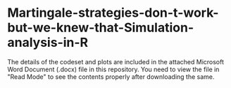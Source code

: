 # Martingale-strategies-don-t-work-but-we-knew-that-Simulation-analysis-in-R

The details of the codeset and plots are included in the attached Microsoft Word Document (.docx) file in this repository. 
You need to view the file in "Read Mode" to see the contents properly after downloading the same.
